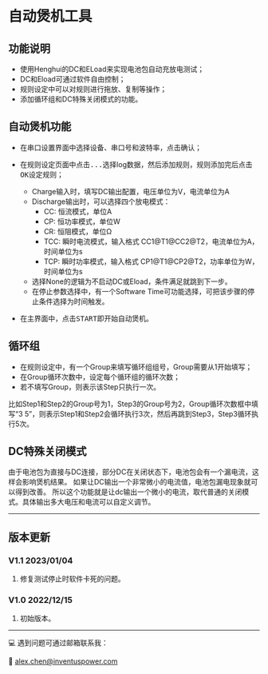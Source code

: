 # 自动煲机工具

## 功能说明

- 使用Henghui的DC和ELoad来实现电池包自动充放电测试；
- DC和Eload可通过软件自由控制；
- 规则设定中可以对规则进行拖放、复制等操作；
- 添加循环组和DC特殊关闭模式的功能。

## 自动煲机功能

- 在串口设置界面中选择设备、串口号和波特率，点击<kbd>确认</kbd>；

- 在规则设定页面中点击<kbd>...</kbd>选择log数据，然后添加规则，规则添加完后点击<kbd>OK</kbd>设定规则；
  - Charge输入时，填写DC输出配置，电压单位为V，电流单位为A
  - Discharge输出时，可以选择四个放电模式：
    - CC: 恒流模式，单位A
    - CP: 恒功率模式，单位W
    - CR: 恒阻模式，单位Ω
    - TCC: 瞬时电流模式，输入格式 CC1@T1@CC2@T2，电流单位为A，时间单位为s
    - TCP: 瞬时功率模式，输入格式 CP1@T1@CP2@T2，功率单位为W，时间单位为s
  - 选择None的逻辑为不启动DC或Eload，条件满足就跳到下一步。
  - 在停止参数选择中，有一个Software Time可功能选择，可把该步骤的停止条件选择为时间触发。

- 在主界面中，点击<kbd>START</kbd>即开始自动煲机。

## 循环组

- 在规则设定中，有一个Group来填写循环组组号，Group需要从1开始填写；
- 在Group循环次数中，设定每个循环组的循环次数；
- 若不填写Group，则表示该Step只执行一次。

比如Step1和Step2的Group号为1，Step3的Group号为2，Group循环次数框中填写“3 5”，则表示Step1和Step2会循环执行3次，然后再跳到Step3，Step3循环执行5次。

## DC特殊关闭模式

由于电池包为直接与DC连接，部分DC在关闭状态下，电池包会有一个漏电流，这样会影响煲机结果。
如果让DC输出一个非常微小的电流值，电池包漏电现象就可以得到改善。
所以这个功能就是让dc输出一个微小的电流，取代普通的关闭模式。具体输出多大电压和电流可以自定义调节。

---

## 版本更新

### V1.1 2023/01/04
1. 修复测试停止时软件卡死的问题。

### V1.0 2022/12/15

1. 初始版本。

---

:computer: 遇到问题可通过邮箱联系我：

:chestnut: alex.chen@inventuspower.com